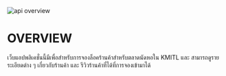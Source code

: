 

<image src="readme-src/banner.png" alt="api overview"/>



# OVERVIEW
เว็บแอปพลิเคชั่นนี้มีเพื่อสำหรับการจองล็อคร้านค้าสำหรับตลาดนัดหอใน KMITL และ สามารถดูรายระเอียดต่าง ๆ เกี่ยวกับร้านค้า และ รีวิวร้านค้าที่ได้ที่การจองเข้ามาได้
